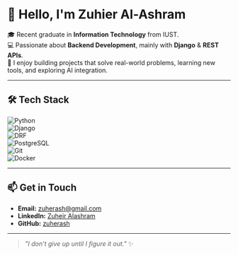# 👋 Hello, I'm Zuhier Al-Ashram  

🎓 Recent graduate in **Information Technology** from IUST.  
💻 Passionate about **Backend Development**, mainly with **Django** & **REST APIs**.  
🚀 I enjoy building projects that solve real-world problems, learning new tools, and exploring AI integration.  

---

## 🛠 Tech Stack

![Python](https://img.shields.io/badge/Python-3776AB?style=for-the-badge&logo=python&logoColor=white)  
![Django](https://img.shields.io/badge/Django-092E20?style=for-the-badge&logo=django&logoColor=white)  
![DRF](https://img.shields.io/badge/DRF-ff1709?style=for-the-badge&logo=django&logoColor=white&label=Django%20REST)  
![PostgreSQL](https://img.shields.io/badge/PostgreSQL-316192?style=for-the-badge&logo=postgresql&logoColor=white)  
![Git](https://img.shields.io/badge/Git-F05032?style=for-the-badge&logo=git&logoColor=white)  
![Docker](https://img.shields.io/badge/Docker-2496ED?style=for-the-badge&logo=docker&logoColor=white)  

---

## 📫 Get in Touch

- **Email:** [zuherash@gmail.com](mailto:zuherash@gmail.com)  
- **LinkedIn:** [Zuheir Alashram](https://www.linkedin.com/in/zuheir-dev)  
- **GitHub:** [zuherash](https://github.com/zuherash)  

---

> *"I don’t give up until I figure it out."* ✨
